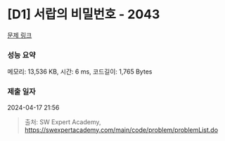 # [D1] 서랍의 비밀번호 - 2043 

[문제 링크](https://swexpertacademy.com/main/code/problem/problemDetail.do?contestProbId=AV5QJ_8KAx8DFAUq) 

### 성능 요약

메모리: 13,536 KB, 시간: 6 ms, 코드길이: 1,765 Bytes

### 제출 일자

2024-04-17 21:56



> 출처: SW Expert Academy, https://swexpertacademy.com/main/code/problem/problemList.do